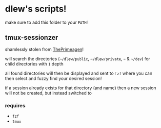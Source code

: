 # dlew's scripts!
make sure to add this folder to your `PATH`!

## tmux-sessionzer
shamlessly stolen from [ThePrimeagen](https://github.com/ThePrimeagen/.dotfiles/blob/master/bin/.local/scripts/tmux-sessionizer)!

will search the directories (`~/dlew/public`, `~/dlew/private`, `~` & `~/dev`) for child directories with `1` depth

all found directories will then be displayed and sent to `fzf` where you can then select and fuzzy find your desired session!

if a session already exists for that directory (and name) then a new session will not be created, but instead switched to

### requires
- `fzf`
- `tmux`

